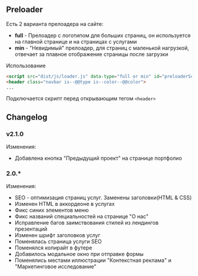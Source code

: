 ## Preloader

Есть 2 варианта прелоадера на сайте:
- **full** - Прелоадер с логотипом для больших страниц, он используется на главной странице и на страницах с услугами
- **min** - "Невидимый" прелоадер, для страниц с маленькой нагрузкой, отвечает за плавное отображение страницы после загрузки

Использование

```html
<script src="dist/js/loader.js" data-type="full or min" id="preloaderScript"></script>
<header class="navbar is--@@type is--color--@@color">
...
```

Подключается скрипт перед открывающим тегом `<header>`

## Changelog

### v2.1.0

Изменения:
- Добавлена кнопка "Предыдущий проект" на странице портфолио

### 2.0.*

Изменения:
- SEO - оптимизация страниц услуг. Заменены заголовки(HTML & CSS)
- Изменен HTML в аккордеоне в услугах
- Фикс синих элементов меню
- Фикс названий специальностей на странице "О нас"
- Исправление багов заимствования стилей из лендингов презентаций
- Изменен шрифт заголовков услуг
- Поменялась страница услуги SEO
- Поменялся копирайт в футере
- Добавилось модальное окно при отправке формы
- Поменялись местами иллюстрации "Контекстная реклама" и "Маркетинговое исследование"